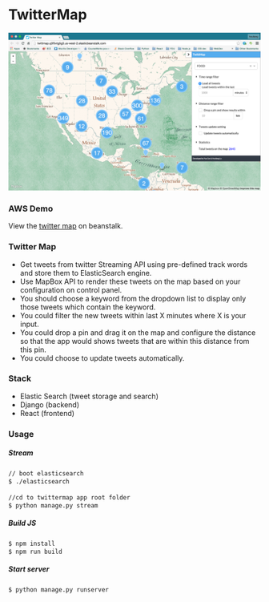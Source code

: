 # TwitterMap

![shot](screen_shot.png)

### AWS Demo
View the [twitter map](http://twittmap.q3f5vtg5g3.us-west-2.elasticbeanstalk.com/) on beanstalk.

### Twitter Map

- Get tweets from twitter Streaming API using pre-defined track words and store them to ElasticSearch engine.
- Use MapBox API to render these tweets on the map based on your configuration on control panel.
- You should choose a keyword from the dropdown list to display only those tweets which contain the keyword.
- You could filter the new tweets within last X minutes where X is your input.
- You could drop a pin and drag it on the map and configure the distance so that the app would shows tweets that are within this distance from this pin.
- You could choose to update tweets automatically.

### Stack
- Elastic Search (tweet storage and search)
- Django (backend)
- React (frontend)

### Usage

##### Stream
```
// boot elasticsearch
$ ./elasticsearch

//cd to twittermap app root folder
$ python manage.py stream
```

##### Build JS
```
$ npm install
$ npm run build
```

##### Start server
```
$ python manage.py runserver
```
